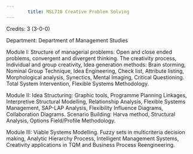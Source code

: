 ```yaml
---
        title: MSL710 Creative Problem Solving
---
```

Credits: 3 (3-0-0)

Department: Department of Management Studies

Module I: Structure of managerial problems. Open and close ended problems, convergent and divergent thinking. The creativity process, Individual and group creativity, Idea generation methods: Brain storming, Nominal Group Technique, Idea Engineering, Check list, Attribute listing, Morphological analysis, Synectics, Mental Imaging, Critical Questioning. Total System Intervention, Flexible Systems Methodology.

Module II: Idea Structuring: Graphic tools, Programme Planning Linkages, Interpretive Structural Modelling, Relationship Analysis, Flexible Systems Management, SAP-LAP Analysis, Flexibility Influence Diagrams, Collaboration Diagrams. Scenario Building: Harva method, Structural Analysis, Options Field/Profile Methodology.

Module III: Viable Systems Modelling. Fuzzy sets in multicriteria decision making, Analytic Hierarchy Process, Intelligent Management Systems, Creativity applications in TQM and Business Process Reengineering.